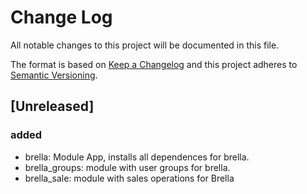 # Change Log
All notable changes to this project will be documented in this file.

The format is based on [Keep a Changelog](http://keepachangelog.com/)
and this project adheres to [Semantic Versioning](http://semver.org/).

## [Unreleased]
### added
- brella: Module App, installs all dependences for brella.
- brella_groups: module with user groups for brella.
- brella_sale: module with sales operations for Brella
